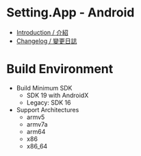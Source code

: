 # Setting.App - Android
* [Introduction / 介紹](https://github.com/iwantavnow/Setting.App/)
* [Changelog / 變更日誌](https://github.com/iwantavnow/Setting.App-Android/releases)

# Build Environment
* Build Minimum SDK
  * SDK 19 with AndroidX
  * Legacy: SDK 16
* Support Architectures
  * armv5
  * armv7a
  * arm64
  * x86
  * x86_64